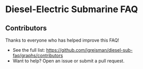# Diesel-Electric Submarine FAQ

## Contributors

Thanks to everyone who has helped improve this FAQ!

- See the full list: https://github.com/igreisman/diesel-sub-faq/graphs/contributors
- Want to help? Open an issue or submit a pull request.